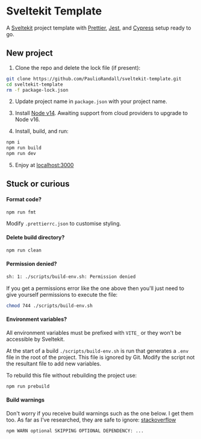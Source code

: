 # Sveltekit Template

A [Sveltekit](https://kit.svelte.dev/) project template with [Prettier](https://prettier.io/), [Jest](https://jestjs.io/), and [Cypress](https://www.cypress.io/) setup ready to go.

## New project

1. Clone the repo and delete the lock file (if present):

```bash
git clone https://github.com/PaulioRandall/sveltekit-template.git
cd sveltekit-template
rm -f package-lock.json
```

2. Update project name in `package.json` with your project name.

3. Install [Node v14](https://nodejs.org/en/download/). Awaiting support from cloud providers to upgrade to Node v16.

4. Install, build, and run:

```bash
npm i
npm run build
npm run dev
```

5. Enjoy at [localhost:3000](http://localhost:3000)

## Stuck or curious

#### Format code?

```bash
npm run fmt
```

Modify `.prettierrc.json` to customise styling.

#### Delete build directory?

```bash
npm run clean
```

#### Permission denied?

```bash
sh: 1: ./scripts/build-env.sh: Permission denied
```

If you get a permissions error like the one above then you'll just need to give yourself permissions to execute the file:

```bash
chmod 744 ./scripts/build-env.sh
```

#### Environment variables?

All environment variables must be prefixed with `VITE_` or they won't be accessible by Sveltekit.

At the start of a build `./scripts/build-env.sh` is run that generates a `.env` file in the root of the project. This file is ignored by Git. Modify the script not the resultant file to add new variables.

To rebuild this file without rebuilding the project use:

```bash
npm run prebuild
```

#### Build warnings

Don't worry if you receive build warnings such as the one below. I get them too. As far as I've researched, they are safe to ignore: [stackoverflow](https://stackoverflow.com/questions/62810078/how-to-solve-npm-warn-optional-skipping-optional-dependency-fsevents1-2-13)

```bash
npm WARN optional SKIPPING OPTIONAL DEPENDENCY: ...
```
